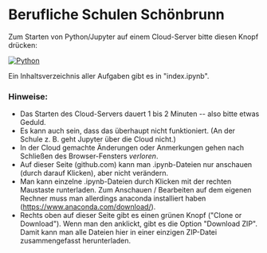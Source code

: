 # Berufliche Schulen Schönbrunn

Zum Starten von Python/Jupyter auf einem Cloud-Server bitte diesen Knopf drücken:

[![Python](https://mybinder.org/badge.svg)](https://mybinder.org/v2/gh/usetheforce/test/master?urlpath=lab/tree/index.ipynb)

Ein Inhaltsverzeichnis aller Aufgaben gibt es in "index.ipynb".

### Hinweise:
- Das Starten des Cloud-Servers dauert 1 bis 2 Minuten -- also bitte etwas Geduld.
- Es kann auch sein, dass das überhaupt nicht funktioniert. (An der Schule z. B. geht Jupyter über die Cloud nicht.)
- In der Cloud gemachte Änderungen oder Anmerkungen gehen nach Schließen des Browser-Fensters _verloren_. 
- Auf dieser Seite (github.com) kann man .ipynb-Dateien nur anschauen (durch darauf Klicken), aber nicht verändern.
- Man kann einzelne .ipynb-Dateien durch Klicken mit der rechten Maustaste runterladen. Zum Anschauen / Bearbeiten auf dem eigenen Rechner muss man allerdings anaconda installiert haben (https://www.anaconda.com/download/).
- Rechts oben auf dieser Seite gibt es einen grünen Knopf ("Clone or Download"). Wenn man den anklickt, gibt es die Option "Download ZIP". Damit kann man alle Dateien hier in einer einzigen ZIP-Datei zusammengefasst herunterladen.
